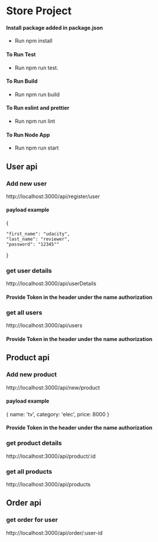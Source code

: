 # Store Project

#### Install package added in package.json

- Run npm install

#### To Run Test

- Run npm run test.

#### To Run Build

- Run npm run build

#### To Run eslint and prettier

- Run npm run lint

#### To Run Node App

- Run npm run start


## User api

### Add new user
http://localhost:3000/api/register/user
#### payload example
{

    "first_name": "udacity",
    "last_name": "reviewer",
    "password": "12345""
}

### get user details
http://localhost:3000/api/userDetails
#### Provide Token in the header under the name authorization

### get all users
http://localhost:3000/api/users
#### Provide Token in the header under the name authorization

## Product api

### Add new product
http://localhost:3000/api/new/product
#### payload example
{
    name: 'tv',
    category: 'elec',
    price: 8000
}

#### Provide Token in the header under the name authorization

### get product details
http://localhost:3000/api/product/:id

### get all products
http://localhost:3000/api/products


## Order api

### get order for user
http://localhost:3000/api/order/:user-id
